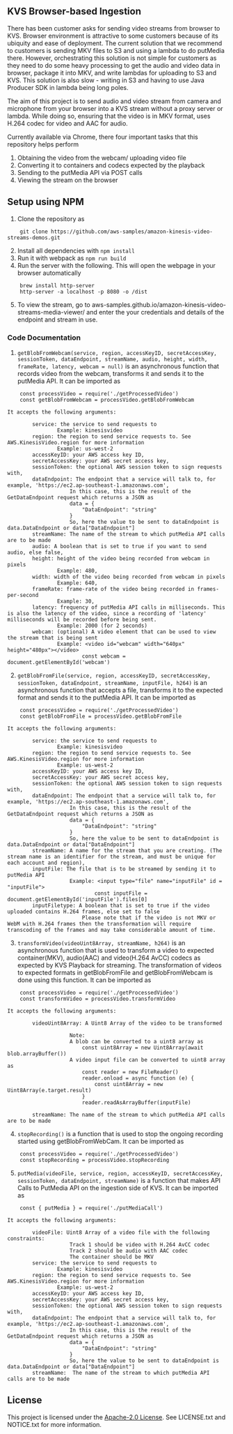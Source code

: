 ## KVS Browser-based Ingestion ##


There has been customer asks for sending video streams from browser to KVS. Browser environment is attractive to some customers because of its ubiquity and ease of deployment. The current solution that we recommend to customers is sending MKV files to S3 and using a lambda to do putMedia there. However, orchestrating this solution is not simple for customers as they need to do some heavy processing to get the audio and video data in browser, package it into MKV, and write lambdas for uploading to S3 and KVS. This solution is also slow - writing in S3 and having to use Java Producer SDK in lambda being long poles. 

The aim of this project is to send audio and video stream from camera and microphone from your browser into a KVS stream without a proxy server or lambda. While doing so, ensuring that the video is in MKV format, uses H.264 codec for video and AAC for audio. 

Currently available via Chrome, there four important tasks that this repository helps perform
1. Obtaining the video from the webcam/ uploading video file
2. Converting it to containers and codecs expected by the playback
3. Sending to the putMedia API via POST calls
4. Viewing the stream on the browser


## Setup using NPM ##
1. Clone the repository as
```
    git clone https://github.com/aws-samples/amazon-kinesis-video-streams-demos.git
```
2. Install all dependencies with `npm install`
3. Run it with webpack as `npm run build`
4. Run the server with the following. This will open the webpage in your browser automatically
```
    brew install http-server
    http-server -a localhost -p 8080 -o /dist
```
5. To view the stream, go to aws-samples.github.io/amazon-kinesis-video-streams-media-viewer/ and enter the your credentials and details of the endpoint and stream in use.


### Code Documentation ###

1. `getBlobFromWebcam(service, region, accessKeyID, secretAccessKey, sessionToken, dataEndpoint, streamName, audio, height, width, frameRate, latency, webcam = null)` is an asynchronous function that records video from the webcam, transforms it and sends it to the putMedia API. It can be imported as 
``` 
    const processVideo = require('./getProcessedVideo') 
    const getBlobFromWebcam = processVideo.getBlobFromWebcam
```
    It accepts the following arguments:
```
        service: the service to send requests to
                Example: kinesisvideo
        region: the region to send service requests to. See AWS.KinesisVideo.region for more information
                Example: us-west-2 
        accessKeyID: your AWS access key ID, 
        secretAccessKey: your AWS secret access key, 
        sessionToken: the optional AWS session token to sign requests with,
        dataEndpoint: The endpoint that a service will talk to, for example, 'https://ec2.ap-southeast-1.amazonaws.com',
                    In this case, this is the result of the GetDataEndpoint request which returns a JSON as 
                    data = {
                        "DataEndpoint": "string"
                    } 
                    So, here the value to be sent to dataEndpoint is data.DataEndpoint or data["DataEndpoint"]
        streamName: The name of the stream to which putMedia API calls are to be made
        audio: A boolean that is set to true if you want to send audio, else false,
        height: height of the video being recorded from webcam in pixels
                Example: 480, 
        width: width of the video being recorded from webcam in pixels
                Example: 640, 
        frameRate: frame-rate of the video being recorded in frames-per-second
                Example: 30, 
        latency: frequency of putMedia API calls in milliseconds. This is also the latency of the video, since a recording of 'latency' milliseconds will be recorded before being sent.
                Example: 2000 (for 2 seconds)
        webcam: (optional) A video element that can be used to view the stream that is being sent
                Example: <video id="webcam" width="640px" height="480px"></video>
                        const webcam = document.getElementById('webcam')
```


2. `getBlobFromFile(service, region, accessKeyID, secretAccessKey, sessionToken, dataEndpoint, streamName, inputFile, h264)` is an asynchronous function that accepts a file, transforms it to the expected format and sends it to the putMedia API. It can be imported as 
``` 
    const processVideo = require('./getProcessedVideo') 
    const getBlobFromFile = processVideo.getBlobFromFile
```
    It accepts the following arguments:
```
        service: the service to send requests to
                Example: kinesisvideo
        region: the region to send service requests to. See AWS.KinesisVideo.region for more information
                Example: us-west-2 
        accessKeyID: your AWS access key ID, 
        secretAccessKey: your AWS secret access key, 
        sessionToken: the optional AWS session token to sign requests with,
        dataEndpoint: The endpoint that a service will talk to, for example, 'https://ec2.ap-southeast-1.amazonaws.com',
                    In this case, this is the result of the GetDataEndpoint request which returns a JSON as 
                    data = {
                        "DataEndpoint": "string"
                    } 
                    So, here the value to be sent to dataEndpoint is data.DataEndpoint or data["DataEndpoint"]
        streamName: A name for the stream that you are creating. (The stream name is an identifier for the stream, and must be unique for each account and region),
        inputFile: The file that is to be streamed by sending it to putMedia API
                    Example: <input type="file" name="inputFile" id = "inputFile">
                            const inputFile = document.getElementById('inputFile').files[0] 
        inputFiletype: A boolean that is set to true if the video uploaded contains H.264 frames, else set to false
                        Please note that if the video is not MKV or WebM with H.264 frames then the transformation will require transcoding of the frames and may take considerable amount of time.
```


3. `transformVideo(videoUint8Array, streamName, h264)` is an asynchronous function that is used to transform a video to expected container(MKV), audio(AAC) and video(H.264 AvCC) codecs as expected by KVS Playback for streaming. 
    The transformation of videos to expected formats in getBlobFromFile and getBlobFromWebcam is done using this function. It can be imported as 
``` 
    const processVideo = require('./getProcessedVideo') 
    const transformVideo = processVideo.transformVideo
```
    It accepts the following arguments:
```
        videoUint8Array: A Uint8 Array of the video to be transformed
                        
                    Note:    
                    A blob can be converted to a uint8 array as 
                        const uint8Array = new Uint8Array(await blob.arrayBuffer())
                    A video input file can be converted to uint8 array as 
                        const reader = new FileReader()
                        reader.onload = async function (e) {
                            const uint8Array = new Uint8Array(e.target.result)
                        }
                        reader.readAsArrayBuffer(inputFile)

        streamName: The name of the stream to which putMedia API calls are to be made
```


4. `stopRecording()` is a function that is used to stop the ongoing recording started using getBlobFromWebCam. It can be imported as 
``` 
    const processVideo = require('./getProcessedVideo') 
    const stopRecording = processVideo.stopRecording
```
        

5. `putMedia(videoFile, service, region, accessKeyID, secretAccessKey, sessionToken, dataEndpoint, streamName)` is a function that makes API Calls to PutMedia API on the ingestion side of KVS. It can be imported as 
```    
    const { putMedia } = require('./putMediaCall')
``` 
    It accepts the following arguments:
```
        videoFile: Uint8 Array of a video file with the following constraints:
                    Track 1 should be video with H.264 AvCC codec
                    Track 2 should be audio with AAC codec
                    The container should be MKV
        service: the service to send requests to
                Example: kinesisvideo
        region: the region to send service requests to. See AWS.KinesisVideo.region for more information
                Example: us-west-2 
        accessKeyID: your AWS access key ID, 
        secretAccessKey: your AWS secret access key, 
        sessionToken: the optional AWS session token to sign requests with,
        dataEndpoint: The endpoint that a service will talk to, for example, 'https://ec2.ap-southeast-1.amazonaws.com',
                    In this case, this is the result of the GetDataEndpoint request which returns a JSON as 
                    data = {
                        "DataEndpoint": "string"
                    } 
                    So, here the value to be sent to dataEndpoint is data.DataEndpoint or data["DataEndpoint"]
        streamName:  The name of the stream to which putMedia API calls are to be made
```


## License

This project is licensed under the [Apache-2.0 License](http://www.apache.org/licenses/LICENSE-2.0). See LICENSE.txt and NOTICE.txt for more information.

